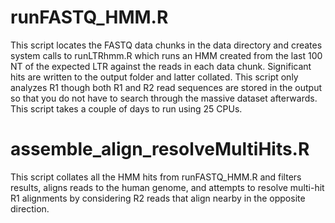 # runFASTQ_HMM.R 
This script locates the FASTQ data chunks in the data directory and creates system calls to runLTRhmm.R which runs an HMM created 
from the last 100 NT of the expected LTR against the reads in each data chunk. Significant hits are written to the output folder 
and latter collated. This script only analyzes R1 though both R1 and R2 read sequences are stored in the output so that you do not 
have to search through the massive dataset afterwards. This script takes a couple of days to run using 25 CPUs.  

# assemble_align_resolveMultiHits.R
This script collates all the HMM hits from runFASTQ_HMM.R and filters results, aligns reads to the human genome, and attempts to 
resolve multi-hit R1 alignments by considering R2 reads that align nearby in the opposite direction.
